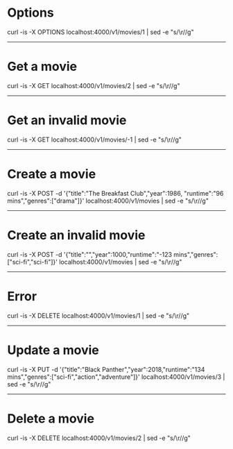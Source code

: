 # Options
curl -is -X OPTIONS localhost:4000/v1/movies/1 | sed -e "s/\r//g"

---
# Get a movie
curl -is -X GET localhost:4000/v1/movies/2 | sed -e "s/\r//g"

---
# Get an invalid movie
curl -is -X GET localhost:4000/v1/movies/-1 | sed -e "s/\r//g"

---
# Create a movie
curl -is -X POST -d '{"title":"The Breakfast Club","year":1986, "runtime":"96 mins","genres":["drama"]}' localhost:4000/v1/movies | sed -e "s/\r//g"

---
# Create an invalid movie
curl -is -X POST -d '{"title":"","year":1000,"runtime":"-123 mins","genres":["sci-fi","sci-fi"]}' localhost:4000/v1/movies | sed -e "s/\r//g"

---
# Error
curl -is -X DELETE localhost:4000/v1/movies/1 | sed -e "s/\r//g"

---
# Update a movie
curl -is -X PUT -d '{"title":"Black Panther","year":2018,"runtime":"134 mins","genres":["sci-fi","action","adventure"]}' localhost:4000/v1/movies/3 | sed -e "s/\r//g"

---
# Delete a movie
curl -is -X DELETE localhost:4000/v1/movies/2 | sed -e "s/\r//g"
